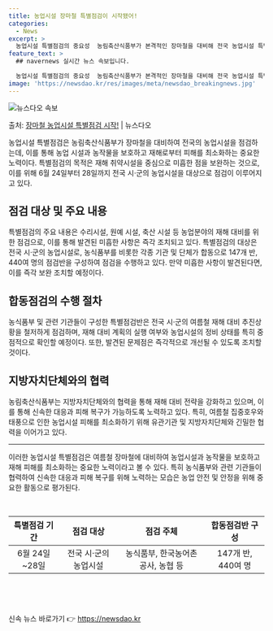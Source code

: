 ```yaml
---
title: 농업시설 장마철 특별점검이 시작됐어!
categories:
  - News
excerpt: >
  농업시설 특별점검의 중요성  농림축산식품부가 본격적인 장마철을 대비해 전국 농업시설 특별점검에 나선다. 이러…
feature_text: >
  ## navernews 실시간 뉴스 속보입니다.

  농업시설 특별점검의 중요성  농림축산식품부가 본격적인 장마철을 대비해 전국 농업시설 특별점검에 나선다. 이러…
image: 'https://newsdao.kr/res/images/meta/newsdao_breakingnews.jpg'
---
```


![뉴스다오 속보](https://newsdao.kr/res/images/meta/newsdao_breakingnews.jpg)

<p>출처: <a href="https://newsdao.kr/4376" rel="dofollow">장마철 농업시설 특별점검 시작!</a> | 뉴스다오</p>

<p data-ke-size="size16">농업시설 특별점검은 농림축산식품부가 장마철을 대비하여 전국의 농업시설을 점검하는데, 이를 통해 농업 시설과 농작물을 보호하고 재해로부터 피해를 최소화하는 중요한 노력이다. 특별점검의 목적은 재해 취약시설을 중심으로 미흡한 점을 보완하는 것으로, 이를 위해 6월 24일부터 28일까지 전국 시·군의 농업시설을 대상으로 점검이 이루어지고 있다.</p>

<h2 data-ke-size="size26">점검 대상 및 주요 내용</h2>
<p data-ke-size="size16">특별점검의 주요 내용은 수리시설, 원예 시설, 축산 시설 등 농업분야의 재해 대비를 위한 점검으로, 이를 통해 발견된 미흡한 사항은 즉각 조치되고 있다. 특별점검의 대상은 전국 시·군의 농업시설로, 농식품부를 비롯한 각종 기관 및 단체가 합동으로 147개 반, 440여 명의 점검반을 구성하여 점검을 수행하고 있다. 만약 미흡한 사항이 발견된다면, 이를 즉각 보완 조치할 예정이다.</p>

<h2 data-ke-size="size26">합동점검의 수행 절차</h2>
<p data-ke-size="size16">농식품부 및 관련 기관들이 구성한 특별점검반은 전국 시·군의 여름철 재해 대비 추진상황을 철저하게 점검하며, 재해 대비 계획의 실행 여부와 농업시설의 정비 상태를 특히 중점적으로 확인할 예정이다. 또한, 발견된 문제점은 즉각적으로 개선될 수 있도록 조치할 것이다.</p>

<h2 data-ke-size="size26">지방자치단체와의 협력</h2>
<p data-ke-size="size16">농림축산식품부는 지방자치단체와의 협력을 통해 재해 대비 전략을 강화하고 있으며, 이를 통해 신속한 대응과 피해 복구가 가능하도록 노력하고 있다. 특히, 여름철 집중호우와 태풍으로 인한 농업시설 피해를 최소화하기 위해 유관기관 및 지방자치단체와 긴밀한 협력을 이어가고 있다.</p>

<hr>
<p data-ke-size="size16">이러한 농업시설 특별점검은 여름철 장마철에 대비하여 농업시설과 농작물을 보호하고 재해 피해를 최소화하는 중요한 노력이라고 볼 수 있다. 특히 농식품부와 관련 기관들이 협력하여 신속한 대응과 피해 복구를 위해 노력하는 모습은 농업 안전 및 안정을 위해 중요한 활동으로 평가된다.</p>

<p data-ke-size="size16">&nbsp;</p>

<table>
	<thead>
		<tr>
			<th style="text-align: center;">특별점검 기간</th>
			<th style="text-align: center;">점검 대상</th>
			<th style="text-align: center;">점검 주체</th>
			<th style="text-align: center;">합동점검반 구성</th>
		</tr>
	</thead>
	<tbody>
		<tr>
			<td style="text-align: center;">6월 24일~28일</td>
			<td style="text-align: center;">전국 시·군의 농업시설</td>
			<td style="text-align: center;">농식품부, 한국농어촌공사, 농협 등</td>
			<td style="text-align: center;">147개 반, 440여 명</td>
		</tr>
	</tbody>
</table>

<p data-ke-size="size16">&nbsp;</p>
<p data-ke-size="size16">&nbsp;</p> 

신속 뉴스 바로가기 👉 <a href="https://newsdao.kr" rel="dofollow">https://newsdao.kr</a>


